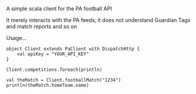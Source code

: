 A simple scala client for the PA football API

It merely interacts with the PA feeds, it does not understand Guardian Tags and match reports and so on

Usage...

    object Client extends PaClient with DispatchHttp {
        val apiKey = "YOUR_API_KEY"
    }

    Client.competitions.foreach(println)

    val theMatch = Client.footballMatch("1234")
    println(theMatch.homeTeam.name)